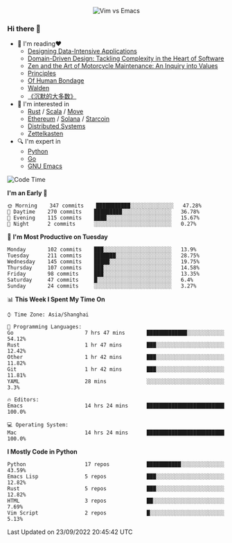 <p align="center">
    <img src="https://gist.githubusercontent.com/coldnight/e696baffb094e71c96cb302118878eae/raw/40ea5053a6f66cc65f90f437e4173497da225958/banner.gif" alt="Vim vs Emacs" />
</p>

### Hi there 👋

- 📖 I'm reading❤️
    + [Designing Data-Intensive Applications](https://www.oreilly.com/library/view/designing-data-intensive-applications/9781491903063/)
    + [Domain-Driven Design: Tackling Complexity in the Heart of Software](https://www.dddcommunity.org/book/evans_2003/)
    + [Zen and the Art of Motorcycle Maintenance: An Inquiry into Values](https://en.wikipedia.org/wiki/Zen_and_the_Art_of_Motorcycle_Maintenance)
    + [Principles](https://www.principles.com/)
    + [Of Human Bondage](https://en.wikipedia.org/wiki/Of_Human_Bondage)
    + [Walden](https://en.wikipedia.org/wiki/Walden)
    + [《沉默的大多数》](https://en.wikipedia.org/wiki/Silent_majority)
- 🌱 I'm interested in
    + [Rust](https://www.rust-lang.org/) / [Scala](https://www.scala-lang.org/) / [Move](https://github.com/move-language/move/)
    + [Ethereum](https://ethereum.org/en/) / [Solana](https://solana.com/) / [Starcoin](https://github.com/starcoinorg/starcoin)
	+ [Distributed Systems](https://www.linuxzen.com/notes/topics/20200320174417_%E5%88%86%E5%B8%83%E5%BC%8F/)
	+ [Zettelkasten](https://www.linuxzen.com/notes/notes/20220120080920-slip_box/)
- 🔍 I'm expert in
    + [Python](https://www.python.org/)
    + [Go](https://go.dev/)
    + [GNU Emacs](https://www.gnu.org/software/emacs/)

<!--START_SECTION:waka-->
![Code Time](http://img.shields.io/badge/Code%20Time-1%2C582%20hrs%2013%20mins-blue)

**I'm an Early 🐤** 

```text
🌞 Morning    347 commits    ███████████░░░░░░░░░░░░░░   47.28% 
🌆 Daytime    270 commits    █████████░░░░░░░░░░░░░░░░   36.78% 
🌃 Evening    115 commits    ████░░░░░░░░░░░░░░░░░░░░░   15.67% 
🌙 Night      2 commits      ░░░░░░░░░░░░░░░░░░░░░░░░░   0.27%

```
📅 **I'm Most Productive on Tuesday** 

```text
Monday       102 commits    ███░░░░░░░░░░░░░░░░░░░░░░   13.9% 
Tuesday      211 commits    ███████░░░░░░░░░░░░░░░░░░   28.75% 
Wednesday    145 commits    █████░░░░░░░░░░░░░░░░░░░░   19.75% 
Thursday     107 commits    ███░░░░░░░░░░░░░░░░░░░░░░   14.58% 
Friday       98 commits     ███░░░░░░░░░░░░░░░░░░░░░░   13.35% 
Saturday     47 commits     █░░░░░░░░░░░░░░░░░░░░░░░░   6.4% 
Sunday       24 commits     ░░░░░░░░░░░░░░░░░░░░░░░░░   3.27%

```


📊 **This Week I Spent My Time On** 

```text
⌚︎ Time Zone: Asia/Shanghai

💬 Programming Languages: 
Go                       7 hrs 47 mins       █████████████░░░░░░░░░░░░   54.12% 
Rust                     1 hr 47 mins        ███░░░░░░░░░░░░░░░░░░░░░░   12.42% 
Other                    1 hr 42 mins        ███░░░░░░░░░░░░░░░░░░░░░░   11.82% 
Git                      1 hr 42 mins        ███░░░░░░░░░░░░░░░░░░░░░░   11.81% 
YAML                     28 mins             ░░░░░░░░░░░░░░░░░░░░░░░░░   3.3%

🔥 Editors: 
Emacs                    14 hrs 24 mins      █████████████████████████   100.0%

💻 Operating System: 
Mac                      14 hrs 24 mins      █████████████████████████   100.0%

```

**I Mostly Code in Python** 

```text
Python                   17 repos            ███████████░░░░░░░░░░░░░░   43.59% 
Emacs Lisp               5 repos             ███░░░░░░░░░░░░░░░░░░░░░░   12.82% 
Rust                     5 repos             ███░░░░░░░░░░░░░░░░░░░░░░   12.82% 
HTML                     3 repos             ██░░░░░░░░░░░░░░░░░░░░░░░   7.69% 
Vim Script               2 repos             █░░░░░░░░░░░░░░░░░░░░░░░░   5.13%

```



 Last Updated on 23/09/2022 20:45:42 UTC
<!--END_SECTION:waka-->
